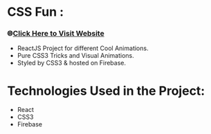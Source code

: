 # CSS Fun :

### 🌐[Click Here to Visit Website](https://cssfun.web.app)

- ReactJS Project for different Cool Animations.
- Pure CSS3 Tricks and Visual Animations.
- Styled by CSS3 & hosted on Firebase.

# Technologies Used in the Project:

- React
- CSS3
- Firebase
